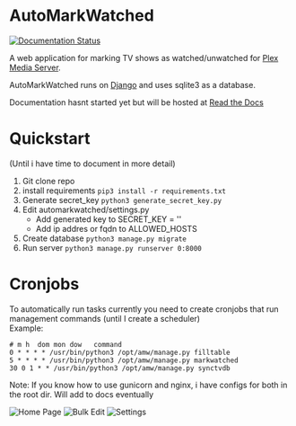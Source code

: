 # AutoMarkWatched
[![Documentation Status](https://readthedocs.org/projects/plexshowsilencer/badge/?version=latest)](http://plexshowsilencer.readthedocs.io/en/latest/?badge=latest)

A web application for marking TV shows as watched/unwatched for [Plex Media Server](https://plex.tv).

AutoMarkWatched runs on [Django](https://www.djangoproject.com/) and uses sqlite3 as a database.

Documentation hasnt started yet but will be hosted at [Read the Docs](http://plexshowsilencer.readthedocs.io/en/latest/)

# Quickstart
(Until i have time to document in more detail)
1. Git clone repo
2. install requirements `pip3 install -r requirements.txt`
3. Generate secret_key `python3 generate_secret_key.py`
4. Edit automarkwatched/settings.py
   * Add generated key to SECRET_KEY = '<here>'
   * Add ip addres or fqdn to ALLOWED_HOSTS
5. Create database `python3 manage.py migrate`
6. Run server `python3 manage.py runserver 0:8000`

# Cronjobs
To automatically run tasks currently you need to create cronjobs that run management commands (until I create a scheduler)  
Example:  
```
# m h  dom mon dow   command
0 * * * * /usr/bin/python3 /opt/amw/manage.py filltable
5 * * * * /usr/bin/python3 /opt/amw/manage.py markwatched
30 0 1 * * /usr/bin/python3 /opt/amw/manage.py synctvdb
```

Note: If you know how to use gunicorn and nginx, i have configs for both in the root dir. Will add to docs eventually 

![Home Page](https://i.imgur.com/OO8RFnr.png "Home Page")
![Bulk Edit](https://i.imgur.com/14FYTC7.png "Bulk Edit")
![Settings](https://i.imgur.com/eBphkjw.png "Settings")
